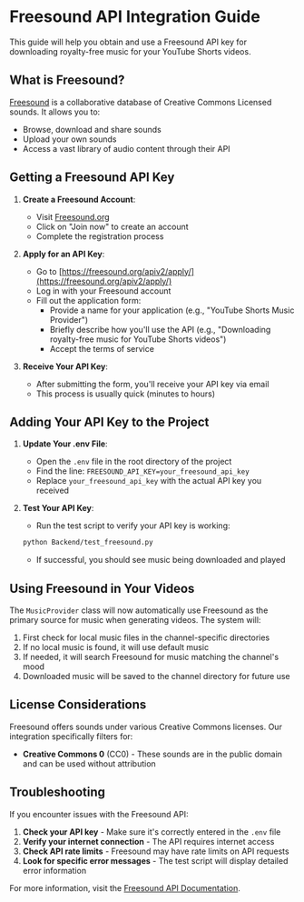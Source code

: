 # Freesound API Integration Guide

This guide will help you obtain and use a Freesound API key for downloading royalty-free music for your YouTube Shorts videos.

## What is Freesound?

[Freesound](https://freesound.org/) is a collaborative database of Creative Commons Licensed sounds. It allows you to:
- Browse, download and share sounds
- Upload your own sounds
- Access a vast library of audio content through their API

## Getting a Freesound API Key

1. **Create a Freesound Account**:
   - Visit [Freesound.org](https://freesound.org/)
   - Click on "Join now" to create an account
   - Complete the registration process

2. **Apply for an API Key**:
   - Go to [https://freesound.org/apiv2/apply/](https://freesound.org/apiv2/apply/)
   - Log in with your Freesound account
   - Fill out the application form:
     - Provide a name for your application (e.g., "YouTube Shorts Music Provider")
     - Briefly describe how you'll use the API (e.g., "Downloading royalty-free music for YouTube Shorts videos")
     - Accept the terms of service

3. **Receive Your API Key**:
   - After submitting the form, you'll receive your API key via email
   - This process is usually quick (minutes to hours)

## Adding Your API Key to the Project

1. **Update Your .env File**:
   - Open the `.env` file in the root directory of the project
   - Find the line: `FREESOUND_API_KEY=your_freesound_api_key`
   - Replace `your_freesound_api_key` with the actual API key you received

2. **Test Your API Key**:
   - Run the test script to verify your API key is working:
   ```bash
   python Backend/test_freesound.py
   ```
   - If successful, you should see music being downloaded and played

## Using Freesound in Your Videos

The `MusicProvider` class will now automatically use Freesound as the primary source for music when generating videos. The system will:

1. First check for local music files in the channel-specific directories
2. If no local music is found, it will use default music
3. If needed, it will search Freesound for music matching the channel's mood
4. Downloaded music will be saved to the channel directory for future use

## License Considerations

Freesound offers sounds under various Creative Commons licenses. Our integration specifically filters for:
- **Creative Commons 0** (CC0) - These sounds are in the public domain and can be used without attribution

## Troubleshooting

If you encounter issues with the Freesound API:

1. **Check your API key** - Make sure it's correctly entered in the `.env` file
2. **Verify your internet connection** - The API requires internet access
3. **Check API rate limits** - Freesound may have rate limits on API requests
4. **Look for specific error messages** - The test script will display detailed error information

For more information, visit the [Freesound API Documentation](https://freesound.org/docs/api/). 